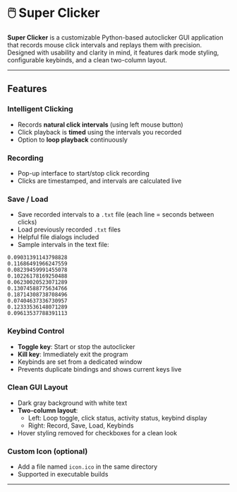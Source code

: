 # 🖱️ Super Clicker

**Super Clicker** is a customizable Python-based autoclicker GUI application that records mouse click intervals and replays them with precision. Designed with usability and clarity in mind, it features dark mode styling, configurable keybinds, and a clean two-column layout.

---

## Features

### Intelligent Clicking
- Records **natural click intervals** (using left mouse button)
- Click playback is **timed** using the intervals you recorded
- Option to **loop playback** continuously

### Recording
- Pop-up interface to start/stop click recording
- Clicks are timestamped, and intervals are calculated live

### Save / Load
- Save recorded intervals to a `.txt` file (each line = seconds between clicks)
- Load previously recorded `.txt` files
- Helpful file dialogs included
- Sample intervals in the text file:
```
0.09031391143798828
0.11686491966247559
0.08239459991455078
0.10226178169250488
0.06230020523071289
0.13074588775634766
0.18714308738708496
0.07404637336730957
0.12333536148071289
0.09613537788391113
```

### Keybind Control
- **Toggle key**: Start or stop the autoclicker
- **Kill key**: Immediately exit the program
- Keybinds are set from a dedicated window
- Prevents duplicate bindings and shows current keys live

### Clean GUI Layout
- Dark gray background with white text
- **Two-column layout**:
  - Left: Loop toggle, click status, activity status, keybind display
  - Right: Record, Save, Load, Keybinds
- Hover styling removed for checkboxes for a clean look

### Custom Icon (optional)
- Add a file named `icon.ico` in the same directory
- Supported in executable builds

---
